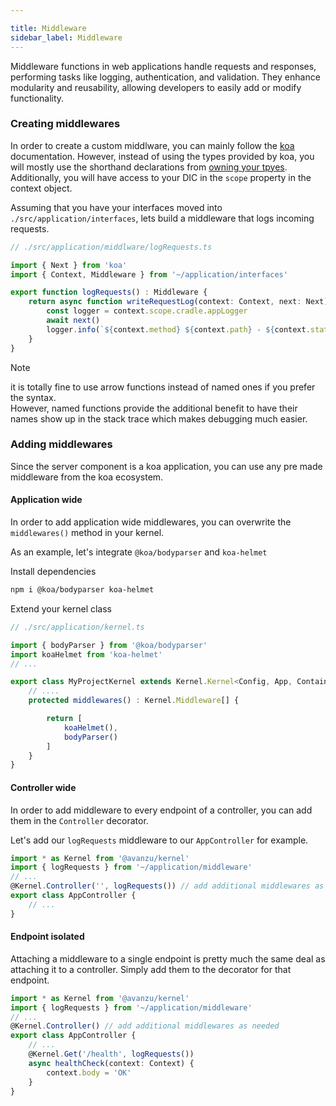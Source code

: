 ```yaml
---

title: Middleware
sidebar_label: Middleware
---
```

Middleware functions in web applications handle requests and responses, performing tasks like logging, authentication, and validation. They enhance modularity and reusability, allowing developers to easily add or modify functionality.

### Creating middlewares
In order to create a custom middlware, you can mainly follow the [koa](https://koajs.com/) documentation.
However, instead of using the types provided by koa, you will mostly use the shorthand declarations from [owning your tpyes](./1001-owning-your-types.md). Additionally, you will have access to your DIC in the `scope` property in the context object.

Assuming that you have your interfaces moved into `./src/application/interfaces`, lets build a middleware that logs incoming requests.

```ts
// ./src/application/middlware/logRequests.ts

import { Next } from 'koa'
import { Context, Middleware } from '~/application/interfaces'

export function logRequests() : Middleware {
    return async function writeRequestLog(context: Context, next: Next) {
        const logger = context.scope.cradle.appLogger
        await next()
        logger.info(`${context.method} ${context.path} - ${context.status}`)
    }
}
```
> [!NOTE]
> it is totally fine to use arrow functions instead of named ones if you prefer the syntax.<br/>However, named functions provide the additional benefit to have their names show up in the stack trace which makes debugging much easier.

### Adding middlewares
Since the server component is a koa application, you can use any pre made middleware from the koa ecosystem.

#### Application wide
In order to add application wide middlewares, you can overwrite the `middlewares()` method in your kernel.

As an example, let's integrate `@koa/bodyparser` and `koa-helmet`

Install dependencies
```bash
npm i @koa/bodyparser koa-helmet
```
Extend your kernel class
```ts
// ./src/application/kernel.ts

import { bodyParser } from '@koa/bodyparser'
import koaHelmet from 'koa-helmet'
// ...

export class MyProjectKernel extends Kernel.Kernel<Config, App, Container> {
    // ....
    protected middlewares() : Kernel.Middleware[] {

        return [
            koaHelmet(),
            bodyParser()
        ]
    }
}
```
#### Controller wide
In order to add middleware to every endpoint of a controller, you can add them in the `Controller` decorator.

Let's add our `logRequests` middleware to our `AppController` for example.
```ts
import * as Kernel from '@avanzu/kernel'
import { logRequests } from '~/application/middleware'
// ...
@Kernel.Controller('', logRequests()) // add additional middlewares as needed
export class AppController {
    // ...
}
```
#### Endpoint isolated
Attaching a middleware to a single endpoint is pretty much the same deal as attaching it to a controller.
Simply add them to the decorator for that endpoint.
```ts
import * as Kernel from '@avanzu/kernel'
import { logRequests } from '~/application/middleware'
// ...
@Kernel.Controller() // add additional middlewares as needed
export class AppController {
    // ...
    @Kernel.Get('/health', logRequests())
    async healthCheck(context: Context) {
        context.body = 'OK'
    }
}
```